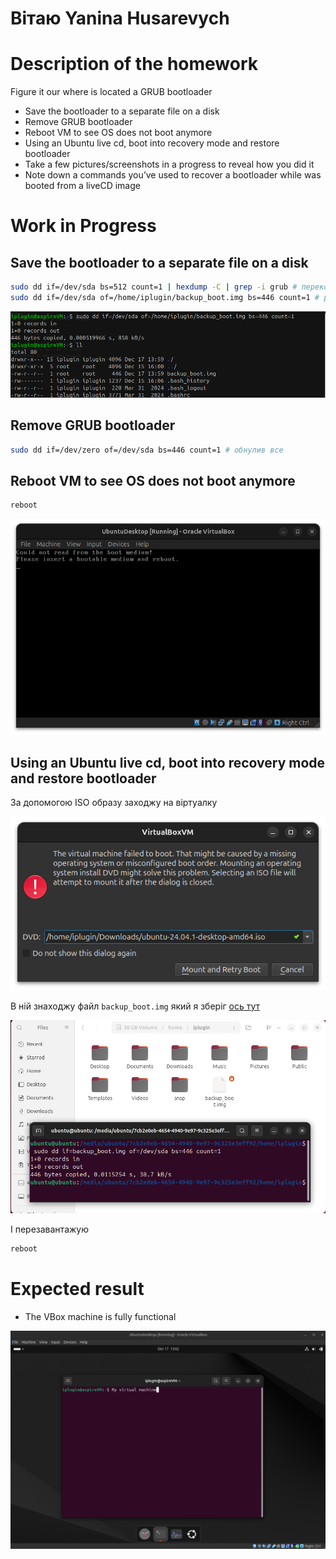 # Вітаю Yanina Husarevych

# Description of the homework
Figure it our where is located a GRUB bootloader
- Save the bootloader to a separate file on a disk
- Remove GRUB bootloader
- Reboot VM to see OS does not boot anymore
- Using an Ubuntu live cd, boot into recovery mode and restore bootloader
- Take a few pictures/screenshots in a progress to reveal how you did it
- Note down a commands you’ve used to recover a bootloader while was booted from a liveCD image

# Work in Progress
## Save the bootloader to a separate file on a disk
``` Bash
sudo dd if=/dev/sda bs=512 count=1 | hexdump -C | grep -i grub # переконаємося що на диску є GRUB
sudo dd if=/dev/sda of=/home/iplugin/backup_boot.img bs=446 count=1 # роблю резервну копію
```
![alt text](screen/image.png)
## Remove GRUB bootloader
``` Bash
sudo dd if=/dev/zero of=/dev/sda bs=446 count=1 # обнулив все
```

## Reboot VM to see OS does not boot anymore
``` Bash
reboot
```
![alt text](screen/image-1.png)

## Using an Ubuntu live cd, boot into recovery mode and restore bootloader
За допомогою ISO образу заходжу на віртуалку

![alt text](screen/image-2.png)

В ній знаходжу файл `backup_boot.img` який я зберіг [ось тут](#save-the-bootloader-to-a-separate-file-on-a-disk)

![alt text](screen/image-3.png)

І перезавантажую
``` Bash
reboot
```


# Expected result
- The VBox machine is fully functional

![alt text](screen/image-4.png)